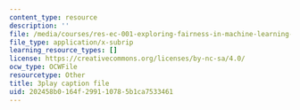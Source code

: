 ```yaml
---
content_type: resource
description: ''
file: /media/courses/res-ec-001-exploring-fairness-in-machine-learning-for-international-development-spring-2020/202458b0164f299110785b1ca7533461_hvcYz4yzS0w.srt
file_type: application/x-subrip
learning_resource_types: []
license: https://creativecommons.org/licenses/by-nc-sa/4.0/
ocw_type: OCWFile
resourcetype: Other
title: 3play caption file
uid: 202458b0-164f-2991-1078-5b1ca7533461
---
```

